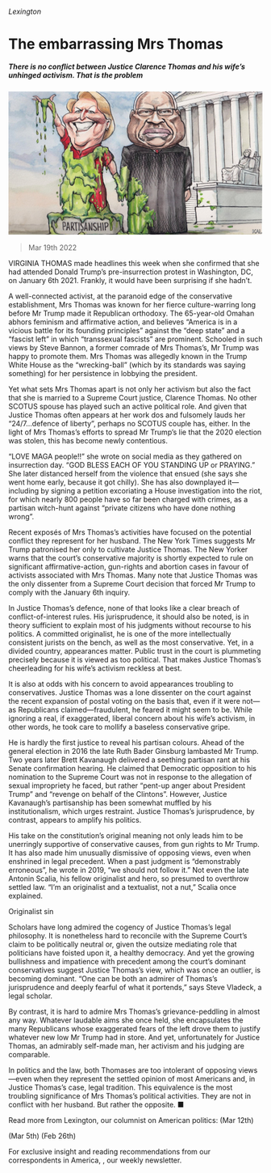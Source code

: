 ###### Lexington

# The embarrassing Mrs Thomas 

##### There is no conflict between Justice Clarence Thomas and his wife’s unhinged activism. That is the problem 

![image](images/20220319_USD000_0.jpg) 

> Mar 19th 2022 

VIRGINIA THOMAS made headlines this week when she confirmed that she had attended Donald Trump’s pre-insurrection protest in Washington, DC, on January 6th 2021. Frankly, it would have been surprising if she hadn’t.

A well-connected activist, at the paranoid edge of the conservative establishment, Mrs Thomas was known for her fierce culture-warring long before Mr Trump made it Republican orthodoxy. The 65-year-old Omahan abhors feminism and affirmative action, and believes “America is in a vicious battle for its founding principles” against the “deep state” and a “fascist left” in which “transsexual fascists” are prominent. Schooled in such views by Steve Bannon, a former comrade of Mrs Thomas’s, Mr Trump was happy to promote them. Mrs Thomas was allegedly known in the Trump White House as the “wrecking-ball” (which by its standards was saying something) for her persistence in lobbying the president.


Yet what sets Mrs Thomas apart is not only her activism but also the fact that she is married to a Supreme Court justice, Clarence Thomas. No other SCOTUS spouse has played such an active political role. And given that Justice Thomas often appears at her work dos and fulsomely lauds her “24/7…defence of liberty”, perhaps no SCOTUS couple has, either. In the light of Mrs Thomas’s efforts to spread Mr Trump’s lie that the 2020 election was stolen, this has become newly contentious.

“LOVE MAGA people!!” she wrote on social media as they gathered on insurrection day. “GOD BLESS EACH OF YOU STANDING UP or PRAYING.” She later distanced herself from the violence that ensued (she says she went home early, because it got chilly). She has also downplayed it—including by signing a petition excoriating a House investigation into the riot, for which nearly 800 people have so far been charged with crimes, as a partisan witch-hunt against “private citizens who have done nothing wrong”.

Recent exposés of Mrs Thomas’s activities have focused on the potential conflict they represent for her husband. The New York Times suggests Mr Trump patronised her only to cultivate Justice Thomas. The New Yorker warns that the court’s conservative majority is shortly expected to rule on significant affirmative-action, gun-rights and abortion cases in favour of activists associated with Mrs Thomas. Many note that Justice Thomas was the only dissenter from a Supreme Court decision that forced Mr Trump to comply with the January 6th inquiry.

In Justice Thomas’s defence, none of that looks like a clear breach of conflict-of-interest rules. His jurisprudence, it should also be noted, is in theory sufficient to explain most of his judgments without recourse to his politics. A committed originalist, he is one of the more intellectually consistent jurists on the bench, as well as the most conservative. Yet, in a divided country, appearances matter. Public trust in the court is plummeting precisely because it is viewed as too political. That makes Justice Thomas’s cheerleading for his wife’s activism reckless at best.

It is also at odds with his concern to avoid appearances troubling to conservatives. Justice Thomas was a lone dissenter on the court against the recent expansion of postal voting on the basis that, even if it were not—as Republicans claimed—fraudulent, he feared it might seem to be. While ignoring a real, if exaggerated, liberal concern about his wife’s activism, in other words, he took care to mollify a baseless conservative gripe.

He is hardly the first justice to reveal his partisan colours. Ahead of the general election in 2016 the late Ruth Bader Ginsburg lambasted Mr Trump. Two years later Brett Kavanaugh delivered a seething partisan rant at his Senate confirmation hearing. He claimed that Democratic opposition to his nomination to the Supreme Court was not in response to the allegation of sexual impropriety he faced, but rather “pent-up anger about President Trump” and “revenge on behalf of the Clintons”. However, Justice Kavanaugh’s partisanship has been somewhat muffled by his institutionalism, which urges restraint. Justice Thomas’s jurisprudence, by contrast, appears to amplify his politics.

His take on the constitution’s original meaning not only leads him to be unerringly supportive of conservative causes, from gun rights to Mr Trump. It has also made him unusually dismissive of opposing views, even when enshrined in legal precedent. When a past judgment is “demonstrably erroneous”, he wrote in 2019, “we should not follow it.” Not even the late Antonin Scalia, his fellow originalist and hero, so presumed to overthrow settled law. “I’m an originalist and a textualist, not a nut,” Scalia once explained.

Originalist sin

Scholars have long admired the cogency of Justice Thomas’s legal philosophy. It is nonetheless hard to reconcile with the Supreme Court’s claim to be politically neutral or, given the outsize mediating role that politicians have foisted upon it, a healthy democracy. And yet the growing bullishness and impatience with precedent among the court’s dominant conservatives suggest Justice Thomas’s view, which was once an outlier, is becoming dominant. “One can be both an admirer of Thomas’s jurisprudence and deeply fearful of what it portends,” says Steve Vladeck, a legal scholar.

By contrast, it is hard to admire Mrs Thomas’s grievance-peddling in almost any way. Whatever laudable aims she once held, she encapsulates the many Republicans whose exaggerated fears of the left drove them to justify whatever new low Mr Trump had in store. And yet, unfortunately for Justice Thomas, an admirably self-made man, her activism and his judging are comparable.

In politics and the law, both Thomases are too intolerant of opposing views—even when they represent the settled opinion of most Americans and, in Justice Thomas’s case, legal tradition. This equivalence is the most troubling significance of Mrs Thomas’s political activities. They are not in conflict with her husband. But rather the opposite. ■

Read more from Lexington, our columnist on American politics: (Mar 12th)

 (Mar 5th) (Feb 26th)

For exclusive insight and reading recommendations from our correspondents in America, , our weekly newsletter.

